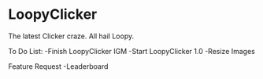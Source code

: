 # LoopyClicker
The latest Clicker craze. All hail Loopy.

To Do List:
  -Finish LoopyClicker IGM
  -Start LoopyClicker 1.0
  -Resize Images
  
Feature Request
  -Leaderboard
